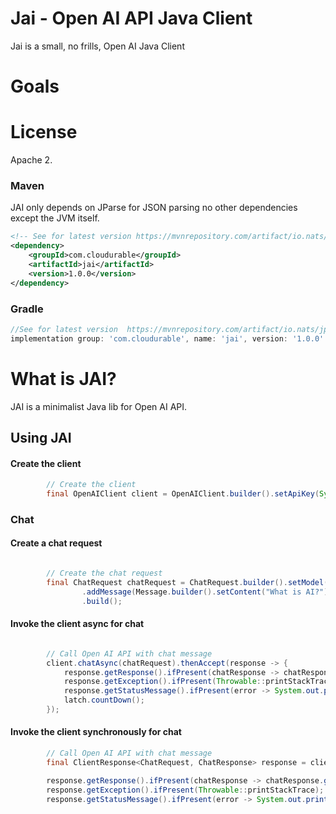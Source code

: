 
# Jai - Open AI API Java Client 

Jai is a small, no frills, Open AI Java Client

# Goals


# License

Apache 2.


### Maven

JAI only depends on JParse for JSON parsing no other dependencies except the JVM itself.

```xml
<!-- See for latest version https://mvnrepository.com/artifact/io.nats/jparse -->
<dependency>
    <groupId>com.cloudurable</groupId>
    <artifactId>jai</artifactId>
    <version>1.0.0</version>
</dependency>

```

### Gradle

```gradle
//See for latest version  https://mvnrepository.com/artifact/io.nats/jparse
implementation group: 'com.cloudurable', name: 'jai', version: '1.0.0'

```


# What is JAI?

JAI is a minimalist Java lib for Open AI API.

## Using JAI


#### Create the client 

```java 
        // Create the client
        final OpenAIClient client = OpenAIClient.builder().setApiKey(System.getenv("OPEN_AI_KEY")).build();
```


### Chat

#### Create a chat request 

```java 

        // Create the chat request
        final ChatRequest chatRequest = ChatRequest.builder().setModel("gpt-3.5-turbo")
                .addMessage(Message.builder().setContent("What is AI?").setRole(Role.USER).build())
                .build();

```

#### Invoke the client async for chat

```java

        // Call Open AI API with chat message
        client.chatAsync(chatRequest).thenAccept(response -> {
            response.getResponse().ifPresent(chatResponse -> chatResponse.getChoices().forEach(System.out::println));
            response.getException().ifPresent(Throwable::printStackTrace);
            response.getStatusMessage().ifPresent(error -> System.out.printf("status message %s %d \n", error, response.getStatusCode().orElse(0)));
            latch.countDown();
        });

```

#### Invoke the client synchronously for chat

```java
        // Call Open AI API with chat message
        final ClientResponse<ChatRequest, ChatResponse> response = client.chat(chatRequest);

        response.getResponse().ifPresent(chatResponse -> chatResponse.getChoices().forEach(System.out::println));
        response.getException().ifPresent(Throwable::printStackTrace);
        response.getStatusMessage().ifPresent(error -> System.out.printf("status message %s %d \n", error, response.getStatusCode().orElse(0)))
```



